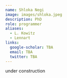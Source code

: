 ```yaml
---
name: Shloka Negi
image: images/shloka.jpeg
description: PhD
role: programmer
aliases:
  - L. Kowitz
  - Lennart
links:
  google-scholar: TBA
  email: TBA
  twitter: TBA
---
```


under construction
